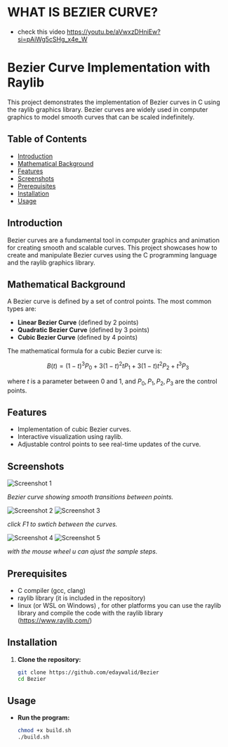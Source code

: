 # WHAT IS BEZIER CURVE?

- check this video https://youtu.be/aVwxzDHniEw?si=pAiWg5cSHg_x4e_W

# Bezier Curve Implementation with Raylib

This project demonstrates the implementation of Bezier curves in C using the raylib graphics library. Bezier curves are widely used in computer graphics to model smooth curves that can be scaled indefinitely.

## Table of Contents

- [Introduction](#introduction)
- [Mathematical Background](#mathematical-background)
- [Features](#features)
- [Screenshots](#screenshots)
- [Prerequisites](#prerequisites)
- [Installation](#installation)
- [Usage](#usage)

## Introduction

Bezier curves are a fundamental tool in computer graphics and animation for creating smooth and scalable curves. This project showcases how to create and manipulate Bezier curves using the C programming language and the raylib graphics library.

## Mathematical Background

A Bezier curve is defined by a set of control points. The most common types are:

- **Linear Bezier Curve** (defined by 2 points)
- **Quadratic Bezier Curve** (defined by 3 points)
- **Cubic Bezier Curve** (defined by 4 points)

The mathematical formula for a cubic Bezier curve is:

$$ B(t) = (1 - t)^3 P_0 + 3(1 - t)^2 t P_1 + 3(1 - t)t^2 P_2 + t^3 P_3 $$

where $t$ is a parameter between 0 and 1, and $P_0, P_1, P_2, P_3$ are the control points.

## Features

- Implementation of cubic Bezier curves.
- Interactive visualization using raylib.
- Adjustable control points to see real-time updates of the curve.

## Screenshots

![Screenshot 1](screenshots/screenshot1.png)

_Bezier curve showing smooth transitions between points._

![Screenshot 2](screenshots/screenshot2.png)
![Screenshot 3](screenshots/screenshot3.png)

_click F1 to swtich between the curves._

![Screenshot 4](screenshots/screenshot4.png)
![Screenshot 5](screenshots/screenshot5.png)

_with the mouse wheel u can ajust the sample steps._

## Prerequisites

- C compiler (gcc, clang)
- raylib library (it is included in the repository)
- linux (or WSL on Windows) , for other platforms you can use the raylib library and compile the code with the raylib library (https://www.raylib.com/)

## Installation

1. **Clone the repository:**
   ```sh
   git clone https://github.com/edaywalid/Bezier
   cd Bezier
   ```

## Usage

- **Run the program:**
  ```sh
  chmod +x build.sh
  ./build.sh
  ```
